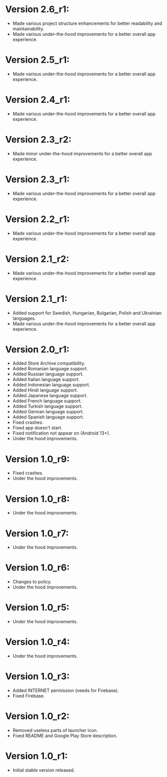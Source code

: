 # Version 2.6_r1:
- Made various project structure enhancements for better readability and maintainability.
- Made various under-the-hood improvements for a better overall app experience.

# Version 2.5_r1:
- Made various under-the-hood improvements for a better overall app experience.

# Version 2.4_r1:
- Made various under-the-hood improvements for a better overall app experience.

# Version 2.3_r2:
- Made minor under-the-hood improvements for a better overall app experience.

# Version 2.3_r1:
- Made various under-the-hood improvements for a better overall app experience.

# Version 2.2_r1:
- Made various under-the-hood improvements for a better overall app experience.

# Version 2.1_r2:
- Made various under-the-hood improvements for a better overall app experience.

# Version 2.1_r1:
- Added support for Swedish, Hungarian, Bulgarian, Polish and Ukrainian languages.
- Made various under-the-hood improvements for a better overall app experience.

# Version 2.0_r1:
- Added Store Archive compatibility.
- Added Romanian language support.
- Added Russian language support.
- Added Italian language support.
- Added Indonesian language support.
- Added Hindi language support.
- Added Japanese language support.
- Added French language support.
- Added Turkish language support.
- Added German language support.
- Added Spanish language support.
- Fixed crashes.
- Fixed app doesn't start.
- Fixed notification not appear on (Android 13+).
- Under the hood improvements.

# Version 1.0_r9:
- Fixed crashes.
- Under the hood improvements.

# Version 1.0_r8:
- Under the hood improvements.

# Version 1.0_r7:
- Under the hood improvements.

# Version 1.0_r6:
- Changes to policy.
- Under the hood improvements.

# Version 1.0_r5:
- Under the hood improvements.

# Version 1.0_r4:
- Under the hood improvements.

# Version 1.0_r3:
- Added INTERNET permission (needs for Firebase).
- Fixed Firebase.

# Version 1.0_r2:
- Removed useless parts of launcher icon.
- Fixed README and Google Play Store description.

# Version 1.0_r1:
- Initial stable version released.